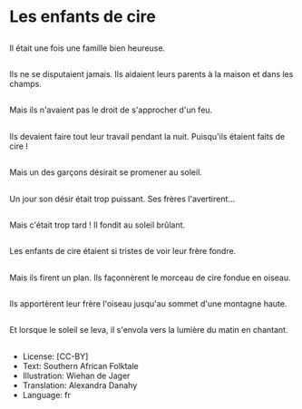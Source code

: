 # Les enfants de cire

##
Il était une fois une famille bien heureuse.

##
Ils ne se disputaient jamais. Ils aidaient leurs parents à la maison et dans les champs.

##
Mais ils n'avaient pas le droit de s'approcher d'un feu.

##
Ils devaient faire tout leur travail pendant la nuit. Puisqu'ils étaient faits de cire !

##
Mais un des garçons désirait se promener au soleil.

##
Un jour son désir était trop puissant. Ses frères l'avertirent...

##
Mais c'était trop tard ! Il fondit au soleil brûlant.

##
Les enfants de cire étaient si tristes de voir leur frère fondre.

##
Mais ils firent un plan. Ils façonnèrent le morceau de cire fondue en oiseau.

##
Ils apportèrent leur frère l'oiseau jusqu'au sommet d'une montagne haute.

##
Et lorsque le soleil se leva, il s'envola vers la lumière du matin en chantant.

##
* License: [CC-BY]
* Text: Southern African Folktale
* Illustration: Wiehan de Jager
* Translation: Alexandra Danahy
* Language: fr
